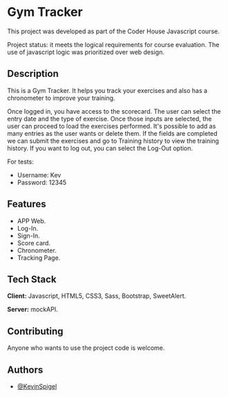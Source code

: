 
# Gym Tracker

This project was developed as part of the Coder House Javascript course.

Project status: it meets the logical requirements for course evaluation.
The use of javascript logic was prioritized over web design.

## Description
This is a Gym Tracker. It helps you track your exercises and also has a chronometer to improve your training.

Once logged in, you have access to the scorecard.
The user can select the entry date and the type of exercise.
Once those inputs are selected, the user can proceed to load the exercises performed. It's possible to add as many entries as the user wants or delete them.
If the fields are completed we can submit the exercises and go to Training history to view the training history.
If you want to log out, you can select the Log-Out option.
 
For tests:
- Username: Kev
- Password: 12345



## Features

- APP Web.
- Log-In.
- Sign-In.
- Score card.
- Chronometer.
- Tracking Page.


## Tech Stack

**Client:** Javascript, HTML5, CSS3, Sass, Bootstrap, SweetAlert.

**Server:** mockAPI.


## Contributing

Anyone who wants to use the project code is welcome.


## Authors

- [@KevinSpigel](https://github.com/KevinSpigel)

